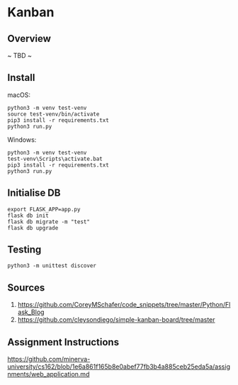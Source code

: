 # Kanban

## Overview
~ TBD ~
## Install
macOS:
```
python3 -m venv test-venv
source test-venv/bin/activate
pip3 install -r requirements.txt
python3 run.py
```
Windows:
```
python3 -m venv test-venv
test-venv\Scripts\activate.bat
pip3 install -r requirements.txt
python3 run.py
```
## Initialise DB
```
export FLASK_APP=app.py
flask db init
flask db migrate -m "test"
flask db upgrade
```
## Testing
```
python3 -m unittest discover
```

## Sources
1. https://github.com/CoreyMSchafer/code_snippets/tree/master/Python/Flask_Blog
2. https://github.com/cleysondiego/simple-kanban-board/tree/master 

## Assignment Instructions
https://github.com/minerva-university/cs162/blob/1e6a861f165b8e0abef77fb3b4a885ceb25eda5a/assignments/web_application.md